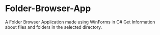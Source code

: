 # Folder-Browser-App
A Folder Browser Application made using WinForms in C#
Get Information about files and folders in the selected directory.
